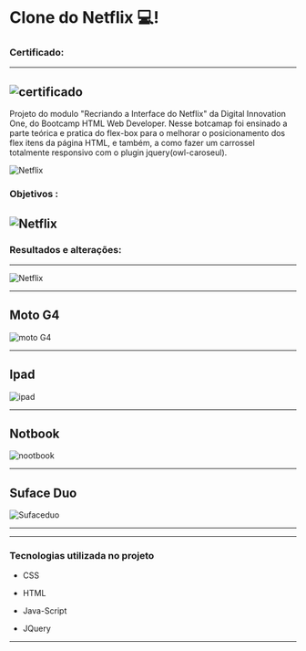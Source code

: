 # Clone do Netflix :computer:!

### Certificado:
--------------------
![certificado](https://user-images.githubusercontent.com/80427325/111588223-026bc100-87a2-11eb-8fe0-6dd6284ac76d.PNG)
--------------------------------------

Projeto do modulo "Recriando a Interface do Netflix" da Digital Innovation One, do Bootcamp HTML Web Developer. Nesse botcamap foi ensinado a  parte teórica e pratica do flex-box para o melhorar o posicionamento dos flex itens da página HTML, e também, a como fazer um carrossel totalmente responsivo com o plugin jquery(owl-caroseul).

![Netflix](https://user-images.githubusercontent.com/80427325/111587545-1f53c480-87a1-11eb-906a-fffba11de7e0.PNG)


### Objetivos :
![Netflix](https://user-images.githubusercontent.com/80427325/111586486-aacc5600-879f-11eb-9057-2c53564fc7a1.PNG)
------------------------------------------------------------------------------------------
### Resultados e alterações:
------------------------------------------------------------------------------------------

![Netflix](https://user-images.githubusercontent.com/80427325/111587567-27136900-87a1-11eb-9816-6651e6fbe017.PNG)

-----------------------------------------------------------------------------------------
**Moto G4**
---------------------------------------------------------------------------------------
![moto G4](https://user-images.githubusercontent.com/80427325/111587104-8329bd80-87a0-11eb-8e54-d0db7a7e9a42.PNG)

---------------------------------------------------------------------------------------
**Ipad**
---------------------------------------------------------------------------------------

![ipad](https://user-images.githubusercontent.com/80427325/111587155-9472ca00-87a0-11eb-9068-2a2a1af26385.PNG)

---------------------------------------------------------------------------------------
**Notbook**
---------------------------------------------------------------------------------------

![nootbook](https://user-images.githubusercontent.com/80427325/111587207-a5234000-87a0-11eb-88fb-1cf1141400a4.PNG)

-----------------------------------------------------------------------------------------
**Suface Duo**
-----------------------------------------------------------------------------------------
![Sufaceduo](https://user-images.githubusercontent.com/80427325/111587275-bd935a80-87a0-11eb-94f7-a4239c9f7cf7.PNG)

-----------------------------------------------------------------------------------






-----------------------------------------------------------------------------------------

### Tecnologias utilizada no projeto

- CSS

- HTML

- Java-Script

- JQuery

------------------------------------------------------------------------------------------



